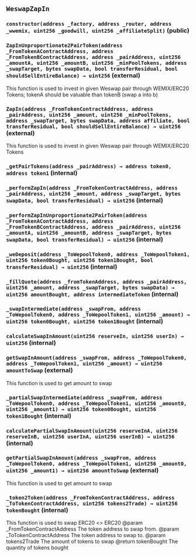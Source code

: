## `WeswapZapIn`






### `constructor(address _factory, address _router, address _wwemix, uint256 _goodwill, uint256 _affiliateSplit)` (public)





### `ZapInUnproportionate2PairToken(address _FromTokenAContractAddress, address _FromTokenBContractAddress, address _pairAddress, uint256 _amountA, uint256 _amountB, uint256 _minPoolTokens, address _swapTarget, bytes swapData, bool transferResidual, bool shouldSellEntireBalance) → uint256` (external)

This function is used to invest in given Weswap pair through WEMIX/ERC20 Tokens;
tokenA should be valuable than tokenB (swap a into b)




### `ZapIn(address _FromTokenContractAddress, address _pairAddress, uint256 _amount, uint256 _minPoolTokens, address _swapTarget, bytes swapData, address affiliate, bool transferResidual, bool shouldSellEntireBalance) → uint256` (external)

This function is used to invest in given Weswap pair through WEMIX/ERC20 Tokens




### `_getPairTokens(address _pairAddress) → address token0, address token1` (internal)





### `_performZapIn(address _FromTokenContractAddress, address _pairAddress, uint256 _amount, address _swapTarget, bytes swapData, bool transferResidual) → uint256` (internal)





### `_performZapInUnproportionate2PairToken(address _FromTokenAContractAddress, address _FromTokenBContractAddress, address _pairAddress, uint256 _amountA, uint256 _amountB, address _swapTarget, bytes swapData, bool transferResidual) → uint256` (internal)





### `_weDeposit(address _ToWepoolToken0, address _ToWepoolToken1, uint256 token0Bought, uint256 token1Bought, bool transferResidual) → uint256` (internal)





### `_fillQuote(address _fromTokenAddress, address _pairAddress, uint256 _amount, address _swapTarget, bytes swapData) → uint256 amountBought, address intermediateToken` (internal)





### `_swapIntermediate(address _swapFrom, address _ToWepoolToken0, address _ToWepoolToken1, uint256 _amount) → uint256 token0Bought, uint256 token1Bought` (internal)





### `calculateSwapInAmount(uint256 reserveIn, uint256 userIn) → uint256` (internal)





### `getSwapInAmount(address _swapFrom, address _ToWepoolToken0, address _ToWepoolToken1, uint256 _amount) → uint256 amountToSwap` (external)

This function is used to get amount to swap




### `_partialSwapIntermediate(address _swapFrom, address _ToWepoolToken0, address _ToWepoolToken1, uint256 _amount0, uint256 _amount1) → uint256 token0Bought, uint256 token1Bought` (internal)





### `calculatePartialSwapInAmount(uint256 reserveInA, uint256 reserveInB, uint256 userInA, uint256 userInB) → uint256` (internal)





### `getPartialSwapInAmount(address _swapFrom, address _ToWepoolToken0, address _ToWepoolToken1, uint256 _amount0, uint256 _amount1) → uint256 amountToSwap` (external)

This function is used to get amount to swap




### `_token2Token(address _FromTokenContractAddress, address _ToTokenContractAddress, uint256 tokens2Trade) → uint256 tokenBought` (internal)

This function is used to swap ERC20 <> ERC20
    @param _FromTokenContractAddress The token address to swap from.
    @param _ToTokenContractAddress The token address to swap to. 
    @param tokens2Trade The amount of tokens to swap
    @return tokenBought The quantity of tokens bought




